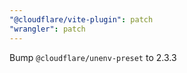 ```yaml
---
"@cloudflare/vite-plugin": patch
"wrangler": patch
---
```


Bump `@cloudflare/unenv-preset` to 2.3.3
